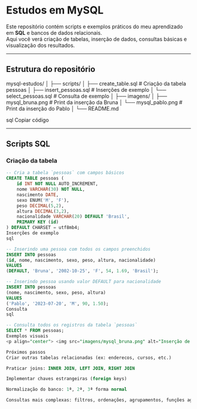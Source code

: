 # Estudos em MySQL

Este repositório contém scripts e exemplos práticos do meu aprendizado em **SQL** e bancos de dados relacionais.  
Aqui você verá criação de tabelas, inserção de dados, consultas básicas e visualização dos resultados.

---

## Estrutura do repositório

mysql-estudos/
│
├── scripts/
│ ├── create_table.sql # Criação da tabela pessoas
│ ├── insert_pessoas.sql # Inserções de exemplo
│ └── select_pessoas.sql # Consulta de exemplo
│
├── imagens/
│ ├── mysql_bruna.png # Print da inserção da Bruna
│ └── mysql_pablo.png # Print da inserção do Pablo
│
└── README.md

sql
Copiar código

---

## Scripts SQL

### Criação da tabela

```sql
-- Cria a tabela `pessoas` com campos básicos
CREATE TABLE pessoas (
    id INT NOT NULL AUTO_INCREMENT,
    nome VARCHAR(30) NOT NULL,
    nascimento DATE,
    sexo ENUM('M', 'F'),
    peso DECIMAL(5,2),
    altura DECIMAL(3,2),
    nacionalidade VARCHAR(20) DEFAULT 'Brasil',
    PRIMARY KEY (id)
) DEFAULT CHARSET = utf8mb4;
Inserções de exemplo
sql

-- Inserindo uma pessoa com todos os campos preenchidos
INSERT INTO pessoas
(id, nome, nascimento, sexo, peso, altura, nacionalidade)
VALUES
(DEFAULT, 'Bruna', '2002-10-25', 'F', 54, 1.69, 'Brasil');

-- Inserindo pessoa usando valor DEFAULT para nacionalidade
INSERT INTO pessoas
(nome, nascimento, sexo, peso, altura)
VALUES
('Pablo', '2023-07-20', 'M', 90, 1.50);
Consulta
sql

-- Consulta todos os registros da tabela `pessoas`
SELECT * FROM pessoas;
Exemplos visuais
<p align="center"> <img src="imagens/mysql_bruna.png" alt="Inserção de Bruna" width="400"/> </p> <p align="center"><em>Inserção de Bruna na tabela `pessoas`</em></p> <p align="center"> <img src="imagens/mysql_pablo.png" alt="Inserção de Pablo" width="400"/> </p> <p align="center"><em>Inserção de Pablo (com DEFAULT para nacionalidade)</em></p>

Próximos passos
Criar outras tabelas relacionadas (ex: enderecos, cursos, etc.)

Praticar joins: INNER JOIN, LEFT JOIN, RIGHT JOIN

Implementar chaves estrangeiras (foreign keys)

Normalização do banco: 1ª, 2ª, 3ª forma normal

Consultas mais complexas: filtros, ordenações, agrupamentos, funções agregadas

